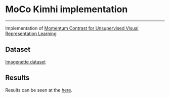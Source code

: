# MoCo Kimhi implementation
---
Implementation of <a href='https://arxiv.org/pdf/1911.05722.pdf'>Momentum Contrast for Unsupervised Visual Representation Learning</a>

## Dataset
<a href='https://github.com/fastai/imagenette'>Imagenette dataset</a>

## Results
Results can be seen at the <a href='https://github.com/shaiTheKimhi/MoCo-Impl/blob/main/report.pdf'>here</a>.


